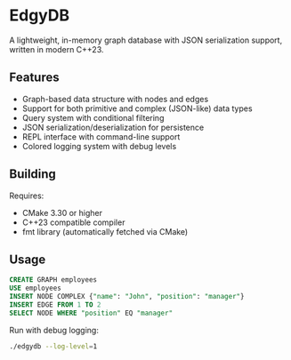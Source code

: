 # EdgyDB

A lightweight, in-memory graph database with JSON serialization support, written in modern C++23.

## Features

- Graph-based data structure with nodes and edges
- Support for both primitive and complex (JSON-like) data types
- Query system with conditional filtering
- JSON serialization/deserialization for persistence
- REPL interface with command-line support
- Colored logging system with debug levels

## Building

Requires:
- CMake 3.30 or higher
- C++23 compatible compiler
- fmt library (automatically fetched via CMake)

## Usage

```sql
CREATE GRAPH employees
USE employees
INSERT NODE COMPLEX {"name": "John", "position": "manager"}
INSERT EDGE FROM 1 TO 2
SELECT NODE WHERE "position" EQ "manager"
```

Run with debug logging:
```bash
./edgydb --log-level=1
```


